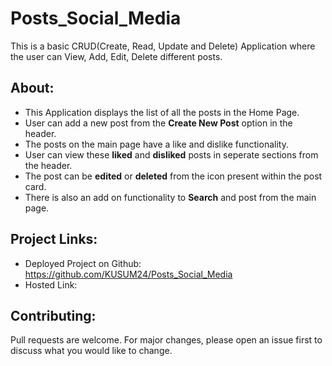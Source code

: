 # Posts_Social_Media

This is a basic CRUD(Create, Read, Update and Delete) Application where the user can View, Add, Edit, Delete different posts.

## About:

- This Application displays the list of all the posts in the Home Page.
- User can add a new post from the **Create New Post** option in the header.
- The posts on the main page have a like and dislike functionality.
- User can view these **liked** and **disliked** posts in seperate sections from the header.
- The post can be **edited** or **deleted** from the icon present within the post card.
- There is also an add on functionality to **Search** and post from the main page.

## Project Links:

- Deployed Project on Github: https://github.com/KUSUM24/Posts_Social_Media
- Hosted Link:

## Contributing:

Pull requests are welcome. For major changes, please open an issue first to discuss what you would like to change.
